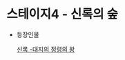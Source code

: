 # 스테이지4 - 신록의 숲

- 등장인물
    
    [신록 -대지의 정령의 왕](../%E1%84%8F%E1%85%A2%E1%84%85%E1%85%B5%E1%86%A8%E1%84%90%E1%85%A5(%E1%84%80%E1%85%AE)%20d09cc78b6279468ca27e5db6fbbf530e/%E1%84%89%E1%85%B5%E1%86%AB%E1%84%85%E1%85%A9%E1%86%A8%20-%E1%84%83%E1%85%A2%E1%84%8C%E1%85%B5%E1%84%8B%E1%85%B4%20%E1%84%8C%E1%85%A5%E1%86%BC%E1%84%85%E1%85%A7%E1%86%BC%E1%84%8B%E1%85%B4%20%E1%84%8B%E1%85%AA%E1%86%BC%20f5ada1b5b8584088bcc9813d679024c6.md)